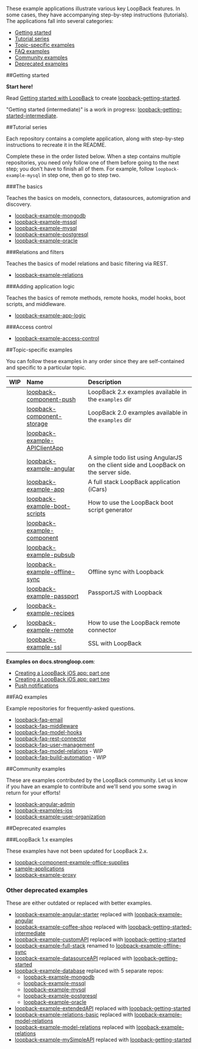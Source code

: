 These example applications illustrate various key LoopBack features.  In some cases, they have accompanying step-by-step instructions (tutorials).  The applications fall into several categories:

- [Getting started](#getting-started)
- [Tutorial series](#tutorial-series)
- [Topic-specific examples](#topic-specific-examples)
- [FAQ examples](#faq-examples)
- [Community examples](#community-examples)
- [Deprecated examples](#deprecated-examples)

##Getting started

**Start here!**

Read [Getting started with LoopBack](http://docs.strongloop.com/display/LB/Getting+started+with+LoopBack) to create [loopback-getting-started](https://github.com/strongloop/loopback-getting-started).

"Getting started (intermediate)" is a work in progress: 
[loopback-getting-started-intermediate](https://github.com/strongloop/loopback-getting-started-intermediate).

##Tutorial series

Each repository contains a complete application, along with step-by-step instructions to recreate it 
in the README.

Complete these in the order listed below.  When a step contains multiple repositories, you need only follow 
one of them before going to the next step; you don't have to finish all of them. For example, follow  `loopback-example-mysql` in step one, then go to step two.

###The basics

Teaches the basics on models, connectors, datasources, automigration and
discovery.

- [loopback-example-mongodb](https://github.com/strongloop/loopback-example-mongodb)
- [loopback-example-mssql](https://github.com/strongloop/loopback-example-mssql)
- [loopback-example-mysql](https://github.com/strongloop/loopback-example-mysql)
- [loopback-example-postgresql](https://github.com/strongloop/loopback-example-postgresql)
- [loopback-example-oracle](https://github.com/strongloop/loopback-example-oracle)

###Relations and filters

Teaches the basics of model relations and basic filtering via REST.

- [loopback-example-relations](https://github.com/strongloop/loopback-example-relations)

###Adding application logic

Teaches the basics of remote methods, remote hooks, model hooks, boot scripts, and middleware.

- [loopback-example-app-logic](https://github.com/strongloop/loopback-example-app-logic)

###Access control

- [loopback-example-access-control](https://github.com/strongloop/loopback-example-access-control)

##Topic-specific examples

You can follow these examples in any order since they are self-contained and specific
to a particular topic.

|WIP|Name                                                                                        |Description                                                                           |
|:-:|:-------------------------------------------------------------------------------------------|:-------------------------------------------------------------------------------------|
|   |[loopback-component-push](https://github.com/strongloop/loopback-component-push)            |LoopBack 2.x examples available in the `examples` dir                                 |
|   |[loopback-component-storage](https://github.com/strongloop/loopback-component-storage)      |LoopBack 2.0 examples available in the `examples` dir                                 |
|   |[loopback-example-APIClientApp](https://github.com/strongloop/loopback-example-apiclientapp)|                                                                                      |
|   |[loopback-example-angular](https://github.com/strongloop/loopback-example-angular)          |A simple todo list using AngularJS on the client side and LoopBack on the server side.|
|   |[loopback-example-app](https://github.com/strongloop/loopback-example-app)                  |A full stack LoopBack application (iCars)                                             |
|   |[loopback-example-boot-scripts](https://github.com/strongloop/loopback-example-boot-scripts)|How to use the LoopBack boot script generator                                         |
|   |[loopback-example-component](https://github.com/strongloop/loopback-example-component)      |                                                                                      |
|   |[loopback-example-pubsub](https://github.com/strongloop/loopback-example-pubsub)            |                                                                                      |
|   |[loopback-example-offline-sync](https://github.com/strongloop/loopback-example-offline-sync)|Offline sync with Loopback                                                            |
|   |[loopback-example-passport](https://github.com/strongloop/loopback-example-passport)        |PassportJS with Loopback                                                              |
| ✔ |[loopback-example-recipes](https://github.com/strongloop/loopback-example-recipes)          |                                                                                      |
| ✔ |[loopback-example-remote](https://github.com/strongloop/loopback-example-remote)            |How to use the LoopBack remote connector                                              |
|   |[loopback-example-ssl](https://github.com/strongloop/loopback-example-ssl)                  |SSL with LoopBack                                                                     |

**Examples on docs.strongloop.com**:

- [Creating a LoopBack iOS app: part one](http://docs.strongloop.com/display/LB/Creating+a+LoopBack+iOS+app:+part+one)
- [Creating a LoopBack iOS app: part two](http://docs.strongloop.com/display/LB/Creating+a+LoopBack+iOS+app:+part+two)
- [Push notifications](http://docs.strongloop.com/display/LB/Tutorial:+Push+notifications)

##FAQ examples

Example repositories for frequently-asked questions.

- [loopback-faq-email](https://github.com/strongloop/loopback-faq-email)
- [loopback-faq-middleware](https://github.com/strongloop/loopback-faq-middleware)
- [loopback-faq-model-hooks](https://github.com/strongloop/loopback-faq-model-hooks)
- [loopback-faq-rest-connector](https://github.com/strongloop/loopback-faq-rest-connector)
- [loopback-faq-user-management](https://github.com/strongloop/loopback-faq-user-management)
- [loopback-faq-model-relations](https://github.com/strongloop/loopback-faq-model-relations) - WIP
- [loopback-faq-build-automation](https://github.com/strongloop/loopback-faq-build-automation) - WIP

##Community examples

These are examples contributed by the LoopBack community. Let us know if you have an example to
contribute and we'll send you some swag in return for your efforts!

- [loopback-angular-admin](https://github.com/beeman/loopback-angular-admin)
- [loopback-examples-ios](https://github.com/strongloop-community/loopback-examples-ios)
- [loopback-example-user-organization](https://github.com/strongloop-community/loopback-example-user-organization)

##Deprecated examples

###LoopBack 1.x examples

These examples have not been updated for LoopBack 2.x.

- [loopback-component-example-office-supplies](https://github.com/strongloop/loopback-example-office-supplies)
- [sample-applications](https://github.com/strongloop-community/sample-applications)
- [loopback-example-proxy](https://github.com/strongloop/loopback-example-proxy)

### Other deprecated examples

These are either outdated or replaced with better examples.

- [loopback-example-angular-starter](https://github.com/strongloop/loopback-example-angular-starter) replaced with [loopback-example-angular](http://github.com/strongloop/loopback-example-angular)
- [loopback-example-coffee-shop](https://github.com/strongloop/loopback-example-coffee-shop) replaced with [loopback-getting-started-intermediate](http://github.com/strongloop/loopback-getting-started-intermediate)
- [loopback-example-customAPI](https://github.com/strongloop/loopback-example-customAPI) replaced with [loopback-getting-started](http://github.com/strongloop/loopback-getting-started)
- [loopback-example-full-stack](https://github.com/strongloop/loopback-example-full-stack) renamed to [loobpack-example-offline-sync](https://github.com/strongloop/loopback-example-offline-sync)
- [loopback-example-datasourceAPI](https://github.com/strongloop/loopback-example-datasourceAPI) replaced with [loopback-getting-started](http://github.com/strongloop/getting-started)
- [loopback-example-database](https://github.com/strongloop/loopback-example-database) replaced with 5 separate repos:
    - [loopback-example-mongodb](https://github.com/strongloop/loopback-example-mongodb)
    - [loopback-example-mssql](https://github.com/strongloop/loopback-example-mssql)
    - [loopback-example-mysql](https://github.com/strongloop/loopback-example-mysql)
    - [loopback-example-postgresql](https://github.com/strongloop/loopback-example-postgresql)
    - [loopback-example-oracle](https://github.com/strongloop/loopback-example-oracle)
- [loopback-example-extendedAPI](https://github.com/strongloop/loopback-example-extendedAPI) replaced with [loopback-getting-started](http://github.com/strongloop/loopback-getting-started)
- [loopback-example-relations-basic](https://github.com/strongloop/loopback-example-relations-basic) replaced with [loopback-example-model-relations](http://github.com/strongloop/loopback-example-model-relations)
- [loopback-example-model-relations](https://github.com/strongloop/loopback-example-model-relations) replaced with [loopback-example-relations](http://github.com/strongloop/loopback-example-relations)
- [loopback-example-mySimpleAPI](https://github.com/strongloop/loopback-example-mySimpleAPI) replaced with [loopback-getting-started](http://github.com/strongloop/loopback-getting-started)
